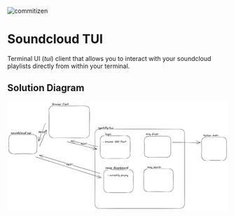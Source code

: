 ![commitizen](https://img.shields.io/badge/commitizen-green?style=plastic)

# Soundcloud TUI

Terminal UI (_tui_) client that allows you to interact with your soundcloud playlists directly from within your terminal.

## Solution Diagram

![Solution Diagram](./docs/assets/solution-diagram.png)